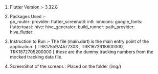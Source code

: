 1. Flutter Version :- 3.32.8

2. Packages Used :-   
go_router: 
provider: 
flutter_screenutil:
intl: 
ionicons:
google_fonts: 
fluttertoast: 
hive: 
hive_generator: 
build_runner: 
path_provider:
hive_flutter: 

3. Instruction to Run :- The file (main.dart) is the main entry point of the application.
{ TRK1755974577303 , TRK1672618800000, TRK1672705200000 } these are the dummy tracking numbers from the mocked tracking data file.

4. ScreenShot of the screens : Placed on the folder (img/)